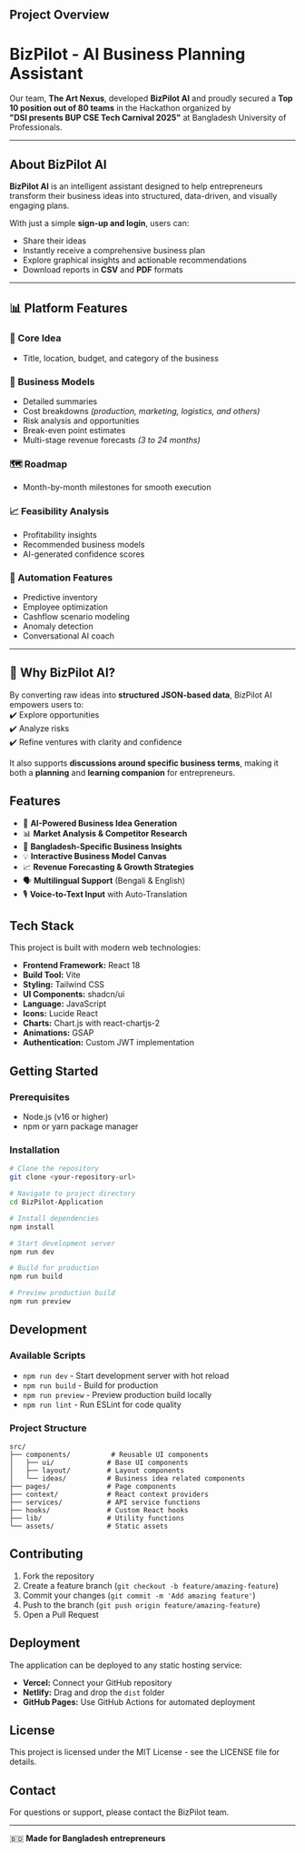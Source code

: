 ## Project Overview
# BizPilot - AI Business Planning Assistant

Our team, **The Art Nexus**, developed **BizPilot AI** and proudly secured a **Top 10 position out of 80 teams** in the Hackathon organized by  
**"DSI presents BUP CSE Tech Carnival 2025"** at Bangladesh University of Professionals.  

---

## About BizPilot AI
**BizPilot AI** is an intelligent assistant designed to help entrepreneurs transform their business ideas into structured, data-driven, and visually engaging plans.  

With just a simple **sign-up and login**, users can:  
- Share their ideas  
- Instantly receive a comprehensive business plan  
- Explore graphical insights and actionable recommendations  
- Download reports in **CSV** and **PDF** formats  

---

## 📊 Platform Features

### 🔑 Core Idea
- Title, location, budget, and category of the business  

### 💼 Business Models
- Detailed summaries  
- Cost breakdowns *(production, marketing, logistics, and others)*  
- Risk analysis and opportunities  
- Break-even point estimates  
- Multi-stage revenue forecasts *(3 to 24 months)*  

### 🗺 Roadmap
- Month-by-month milestones for smooth execution  

### 📈 Feasibility Analysis
- Profitability insights  
- Recommended business models  
- AI-generated confidence scores  

### 🤖 Automation Features
- Predictive inventory  
- Employee optimization  
- Cashflow scenario modeling  
- Anomaly detection  
- Conversational AI coach  

---

## 🧩 Why BizPilot AI?
By converting raw ideas into **structured JSON-based data**, BizPilot AI empowers users to:  
✔️ Explore opportunities  
✔️ Analyze risks  
✔️ Refine ventures with clarity and confidence  

It also supports **discussions around specific business terms**, making it both a **planning** and **learning companion** for entrepreneurs.  


## Features

- 🤖 **AI-Powered Business Idea Generation**
- 📊 **Market Analysis & Competitor Research**
- 🎯 **Bangladesh-Specific Business Insights**
- 💡 **Interactive Business Model Canvas**
- 📈 **Revenue Forecasting & Growth Strategies**
- 🗣️ **Multilingual Support** (Bengali & English)
- 🎙️ **Voice-to-Text Input** with Auto-Translation

## Tech Stack

This project is built with modern web technologies:

- **Frontend Framework:** React 18
- **Build Tool:** Vite
- **Styling:** Tailwind CSS
- **UI Components:** shadcn/ui
- **Language:** JavaScript
- **Icons:** Lucide React
- **Charts:** Chart.js with react-chartjs-2
- **Animations:** GSAP
- **Authentication:** Custom JWT implementation

## Getting Started

### Prerequisites

- Node.js (v16 or higher)
- npm or yarn package manager

### Installation

```bash
# Clone the repository
git clone <your-repository-url>

# Navigate to project directory
cd BizPilot-Application

# Install dependencies
npm install

# Start development server
npm run dev

# Build for production
npm run build

# Preview production build
npm run preview
```

## Development

### Available Scripts

- `npm run dev` - Start development server with hot reload
- `npm run build` - Build for production
- `npm run preview` - Preview production build locally
- `npm run lint` - Run ESLint for code quality

### Project Structure

```
src/
├── components/          # Reusable UI components
│   ├── ui/             # Base UI components
│   ├── layout/         # Layout components
│   └── ideas/          # Business idea related components
├── pages/              # Page components
├── context/            # React context providers
├── services/           # API service functions
├── hooks/              # Custom React hooks
├── lib/                # Utility functions
└── assets/             # Static assets
```

## Contributing

1. Fork the repository
2. Create a feature branch (`git checkout -b feature/amazing-feature`)
3. Commit your changes (`git commit -m 'Add amazing feature'`)
4. Push to the branch (`git push origin feature/amazing-feature`)
5. Open a Pull Request

## Deployment

The application can be deployed to any static hosting service:

- **Vercel:** Connect your GitHub repository
- **Netlify:** Drag and drop the `dist` folder
- **GitHub Pages:** Use GitHub Actions for automated deployment

## License

This project is licensed under the MIT License - see the LICENSE file for details.

## Contact

For questions or support, please contact the BizPilot team.

---

🇧🇩 **Made for Bangladesh entrepreneurs**
